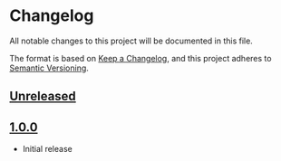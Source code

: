 # Changelog

All notable changes to this project will be documented in this file.

The format is based on [Keep a Changelog](https://keepachangelog.com/en/1.0.0/),
and this project adheres to [Semantic Versioning](https://semver.org/spec/v2.0.0.html).

## [Unreleased]

## [1.0.0]

- Initial release

[Unreleased]: https://github.com/itk-dev-rpa/masseoprettelse-kmd-nova/compare/1.0.0...HEAD
[1.0.0]: https://github.com/itk-dev-rpa/masseoprettelse-kmd-nova/releases/tag/1.0.0
